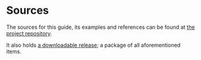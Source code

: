 # Sources
The sources for this guide, its examples and references can be found at [the project repository][repo].

It also holds [a downloadable release][release]; a package of all aforementioned items. 

[repo]: https://github.com/fifth-postulate/workshop-template
[release]: https://github.com/fifth-postulate/workshop-template/releases